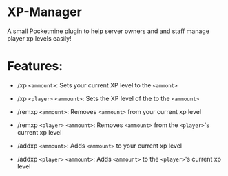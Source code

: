 # XP-Manager
A small Pocketmine plugin to help server owners and and staff manage player xp levels easily!

# Features:
 - /xp `<ammount>`: Sets your current XP level to the `<ammont>`
 - /xp `<player>` `<ammount>`: Sets the XP level of the <player> to the `<ammount>`

 - /remxp `<ammount>`: Removes `<ammount>` from your current xp level
 - /remxp `<player>` `<ammount>`: Removes `<ammount>` from the `<player>`'s current xp level
  
 - /addxp `<ammount>`: Adds `<ammount>` to your current xp level
 - /addxp `<player>` `<ammount>`: Adds `<ammount>` to the `<player>`'s current xp level
